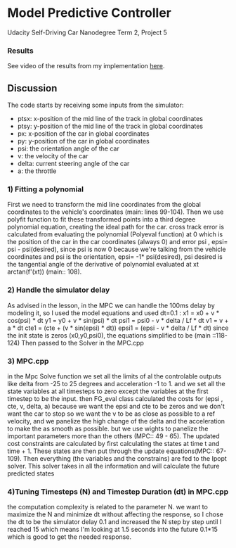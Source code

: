 # Model Predictive Controller
Udacity Self-Driving Car Nanodegree Term 2, Project 5

### Results
See video of the results from my implementation [here](out.mp4).

## Discussion
The code starts by receiving some inputs from the simulator:
* ptsx: x-position of the mid line of the track in global coordinates
* ptsy: y-position of the mid line of the track in global coordinates
* px: x-position of the car in global coordinates
* py: y-position of the car in global coordinates
* psi: the orientation angle of the car
* v: the velocity of the car
* delta: current steering angle of the car
* a: the throttle
### 1) Fitting a polynomial
First we need to transform the mid line coordinates from the global coordinates to the vehicle's coordinates (main: lines 99-104).
Then we use polyfit function to fit these transformed points into a third degree polynomial equation, creating the ideal path for the car. cross track error is calculated from evaluating the polynomial (Polyeval function) at 0 which is the position of the car in the car coordinates (always 0) and error psi , epsi= psi - psi(desired), since psi is now 0 because we're talking from the vehicle coordinates and psi is the orientation, epsi= -1* psi(desired), psi desired is the tangential angle of the derivative of polynomial evaluated at xt arctan(f'(xt)) (main:: 108).
### 2) Handle the simulator delay
As advised in the lesson, in the MPC we can handle the 100ms delay by modeling it, so I used the model equations and used dt=0.1 :
x1 = x0 + v * cos(psi) * dt
y1 = y0 + v * sin(psi) * dt
psi1 = psi0 - v * delta / Lf * dt
v1 = v + a * dt
cte1 = (cte + (v * sin(epsi) * dt))
epsi1 = (epsi - v * delta / Lf * dt)
since the init state is zeros (x0,y0,psi0), the equations simplified to be (main ::118-124)
Then passed to the Solver in the MPC.cpp
### 3) MPC.cpp
in the Mpc Solve function we set all the limits of al the controlable outputs like delta from -25 to 25 degrees and acceleration -1 to 1. and we set all the state variables at all timesteps to zero except the variables at the first timestep to be the input. then FG_eval class calculated the costs for (epsi , cte, v, delta, a) because we want the epsi and cte to be zeros and we don't want the car to stop so we want the v to be as close as possible to a ref velocity, and we panelize the high change of the delta and the acceleration to make the as smooth as possible. but we use wights to panelize the important parameters more than the others (MPC:: 49 - 65). The updated cost constraints are calculated by first calculating the states at time t and time + 1. These states are then put through the update equations(MPC:: 67-109).
Then everything (the variables and the constrains) are fed to the Ipopt solver. This solver takes in all the information and will calculate the future predicted states
### 4)Tuning Timesteps (N) and Timestep Duration (dt) in MPC.cpp
the computation complexity is related to the parameter N. we want to maximize the N and minimize dt without affecting the response, so I chose the dt to be the simulator delay 0.1 and increased the N step by step until I reached 15 which means I'm looking at 1.5 seconds into the future 0.1*15 which is good to get the needed response.
